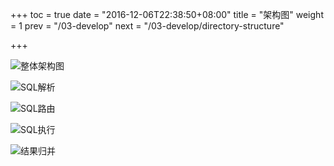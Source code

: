 +++
toc = true
date = "2016-12-06T22:38:50+08:00"
title = "架构图"
weight = 1
prev = "/03-develop"
next = "/03-develop/directory-structure"

+++

![整体架构图](../../img/architecture.png)

![SQL解析](../../img/parse.png)

![SQL路由](../../img/route.png)

![SQL执行](../../img/execute.png)

![结果归并](../../img/merge.png)

